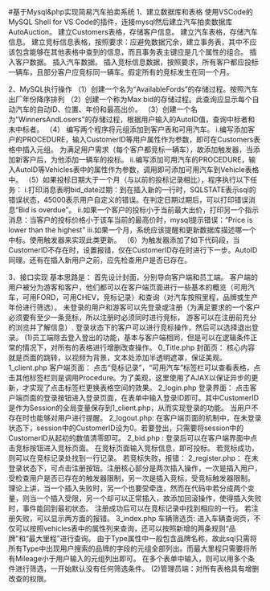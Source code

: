 #基于Mysql&php实现简易汽车拍卖系统
1、建立数据库和表格
使用VSCode的MySQL Shell for VS Code的插件，连接mysql然后建立汽车拍卖数据库AutoAuction。
建立Customers表格，存储客户信息。
建立汽车表格，存储汽车信息。
建立竞标信息表格，按照要求：应避免数据冗余，建立事务表，其中不应该包含能够在其他表格中查到的信息，而且事务表主键应是几个属性的组合。
插入客户数据。
插入汽车数据。
插入竞标信息数据，按照要求，所有客户都应投标一辆车，且部分客户应竞标同一辆车。假定所有的竞标发生在同一个月。

2、MySQL执行操作
（1）创建一个名为“AvailableFords”的存储过程。按照汽车出厂年份降序排列
（2）创建一个称为Max bid的存储过程。此查询应显示每个自动汽车的自动ID、位置、年份和最高出价。
（3）创建一个名为“WinnersAndLosers”的存储过程，根据用户输入的AutoID值，查询中标者和未中标者。
（4） 编写两个程序将元组添加到客户表和可用汽车。
  i.编写添加客户的PROCEDURE，输入CustomerID等用户属性作为参数，即可在Customers表格中插入元组。
	  为满足用户需求（每个客户都竞标一辆车），故添加触发器，当添加新客户后，为他添加一辆车的投标。
  ii.编写添加可用汽车的PROCEDURE，输入AutoID等Vehicles表中的属性作为参数，调用即可添加可用汽车到Vehicle表格中。
（5）如果投标日期大于一个月（与以前的投标记录相比），程序执行以下任务：
	i.打印消息表明bid_date过期：到在插入新的一行时，SQLSTATE表示sql的错误状态，45000表示用户自定义的错误。在判定日期过期后，可以打印错误消息“Bid is overdue”。
  ii.如果一个客户的投标小于当前最大出价，打印另一个指示消息：当客户的投标价格小于该车当前的最高价时，mysql提示错误：“Price is lower than the highest”
  iii.如果一个月，系统应该提醒和更新数据库描述哪一个中标。使用触发器来实现此类更新。
（6）为触发器添加了如下代码段，当CustomerID不存在时，设置报错，仅在CustomerID存在时进行下一步。AutoID同理。还有在插入新用户之前，应先检查用户是否已存在。

3、接口实现
基本思路是：
首先设计封面，分别导向客户端和员工端。
客户端的用户被分为游客和客户，他们都可以在客户端页面进行一些基本的概览（可用汽车，可用FORD，可用CHEV，竞标记录）和查询（对汽车按照里程，品牌或生产年份进行筛选）。
未登录的用户和游客可以先登录或注册（为满足要求的一个客户必须要有至少一条竞标，所以注册时必须同时进行竞标， 游客可以在注册前充分的浏览并了解信息）.
登录状态下的客户可以进行竞标操作，然后可以选择退出登录。
(1)员工端除去登入登出的功能，基本与客户端相同，但是可以在逻辑条件正常的情况下，对所有的表格进行增删改查操作。
  0_Title.php 封面页：
  	核心内容就是页面的跳转，以视频为背景，文本处添加半透明遮罩，保证美观。
  1_client.php 客户端页面：
    点击“竞标记录”，“可用汽车”标签栏可以查看表格，点击其他标签栏则是调用Procedure。为了美观，这里使用了AJAX以保证异步的更新，才实现了点击标签栏更换表格空间的效果。
  2_login.php 登录界面：
    点击客户端页面的登录按钮进入登录页面，在表单中输入登录ID即可。其中CustomerID是作为Session的全局变量保存到1_client.php，从而实现登录的功能。
    当用户不存在时也能够对用户进行提醒。
  2_logout.php:
    在客户端页面的机制中，在未登录状态下，session中的CustomerID设为0。若要登出，只需要将session中的CustomerID从起初的数值清零即可。
  2_bid.php :
    登录后可以在客户端界面中点击竞标按钮进入竞标页面。
    在竞标页面输入竞标信息，即可投标。
    若竞标成功，则可以在竞标记录处找到一行记录。
    若竞标失败，报错：
   2_register.php：
    在未登录状态下，可点击注册按钮。注册核心部分是两次插入操作，一次是插入用户，受检查用户是否已存在的触发器限制，另一次是插入竞标，受竞标触发器限制。
    理论上讲，当一个插入失败时，另一个也要受牵连，然而在代码中若分成两个变量，则当一个插入受限，另一个却可以正常插入，故添加回滚操作，使得插入失败时，事件能回到最初状态。
    注册成功后可以在竞标记录中找到相应的一行。
    若注册失败，可以显示两方面的报错。
  3_index.php 车辆筛选页:
    进入车辆查询页，不仅可以按照vehicles表中的属性列来查询，还可以按照新增的两条规则“品牌”和“最大里程”进行查询。
    由于Type属性中一般包含品牌名称，故此sql只需将所有Type中出现用户搜索的品牌的字段的元组全部列出。而最大里程只需要将所有Mileage小于用户输入的元组列出即可。
    在多个表单中输入，则可以用多个条件进行筛选，一开始默认没有任何筛选条件。
(2)管理员端：对所有表格具有增删改查的权限。
